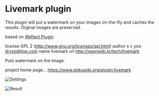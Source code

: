 Livemark plugin
===============

This plugin will put a watermark on your images on-the-fly and caches the results. Orginal images are preserved.


based on [iReflect Plugin]( https://github.com/i-net-software/dokuwiki-plugin-reflect)

license    GPL 2 (http://www.gnu.org/licenses/gpl.html)
author     s c yoo <dryoo@live.com>
name   livemark
url    http://openwiki.kr/tech/livemark

Puts watermark on the image.

project home page... https://www.dokuwiki.org/plugin:livemark


![Settings](http://i.imgur.com/pcJP2DX.jpg)



![Result](http://i.imgur.com/3cJsTfL.jpg)

